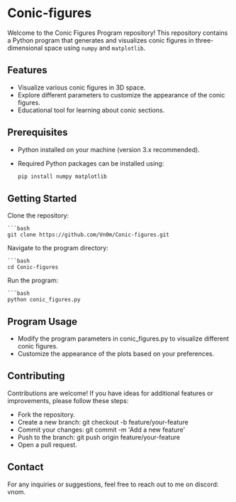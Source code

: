 # Conic-figures

Welcome to the Conic Figures Program repository! This repository contains a Python program that generates and visualizes conic figures in three-dimensional space using `numpy` and `matplotlib`.

## Features

- Visualize various conic figures in 3D space.
- Explore different parameters to customize the appearance of the conic figures.
- Educational tool for learning about conic sections.

## Prerequisites

- Python installed on your machine (version 3.x recommended).
- Required Python packages can be installed using:

  ```bash
  pip install numpy matplotlib

## Getting Started
Clone the repository:

    ```bash
    git clone https://github.com/Vn0m/Conic-figures.git
    
Navigate to the program directory:

    ```bash
    cd Conic-figures
    
Run the program:

    ```bash
    python conic_figures.py
    

## Program Usage
- Modify the program parameters in conic_figures.py to visualize different conic figures.
- Customize the appearance of the plots based on your preferences.
  
## Contributing
Contributions are welcome! If you have ideas for additional features or improvements, please follow these steps:

- Fork the repository.
- Create a new branch: git checkout -b feature/your-feature
- Commit your changes: git commit -m 'Add a new feature'
- Push to the branch: git push origin feature/your-feature
- Open a pull request.

## Contact
For any inquiries or suggestions, feel free to reach out to me on discord: vnom.
